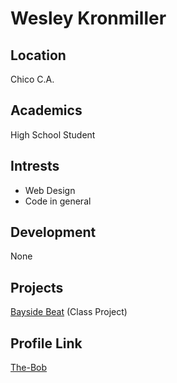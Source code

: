 # Wesley Kronmiller

## Location
Chico C.A.

## Academics
High School Student

## Intrests
* Web Design
* Code in general

## Development
None

## Projects
[Bayside Beat](https://the-bob.github.io/bayside/) (Class Project)

## Profile Link
[The-Bob](https://github.com/The-Bob)
